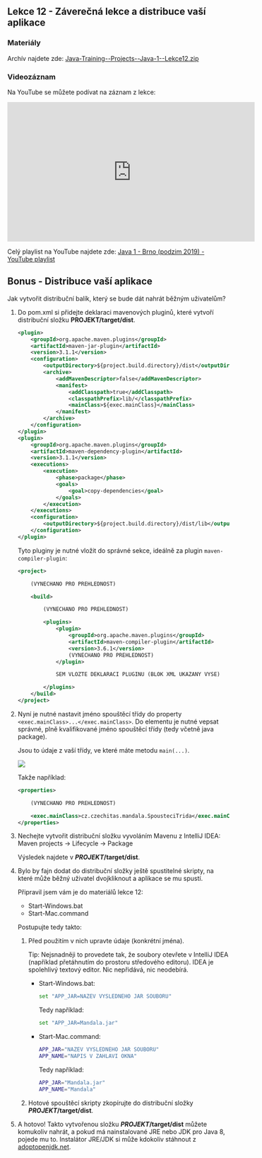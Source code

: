 Lekce 12 - Záverečná lekce a distribuce vaší aplikace
-----------------------------------------------------

### Materiály

Archív najdete zde: [Java-Training--Projects--Java-1--Lekce12.zip](/data/2019-podzim/java1/Java-Training--Projects--Java-1--Lekce12.zip)


### Videozáznam

Na YouTube se můžete podívat na záznam z lekce:

<iframe width="560" height="315"
	src="https://www.youtube.com/embed/dkL0agOd11Y"
	frameborder="0"
	allowfullscreen></iframe>

Celý playlist na YouTube najdete zde:
[Java 1 - Brno (podzim 2019) - YouTube playlist](https://www.youtube.com/playlist?list=PLTCx5oiCrIJ7tIik1OiuPmGwt4OOqomrR)




Bonus - Distribuce vaší aplikace
--------------------------------

Jak vytvořit distribuční balík, který se bude dát nahrát
běžným uživatelům?

1.  Do pom.xml si přidejte deklaraci mavenových pluginů,
    které vytvoří distribuční složku **PROJEKT/target/dist**.
    ~~~~xml
    <plugin>
        <groupId>org.apache.maven.plugins</groupId>
        <artifactId>maven-jar-plugin</artifactId>
        <version>3.1.1</version>
        <configuration>
            <outputDirectory>${project.build.directory}/dist</outputDirectory>
            <archive>
                <addMavenDescriptor>false</addMavenDescriptor>
                <manifest>
                    <addClasspath>true</addClasspath>
                    <classpathPrefix>lib/</classpathPrefix>
                    <mainClass>${exec.mainClass}</mainClass>
                </manifest>
            </archive>
        </configuration>
    </plugin>
    <plugin>
        <groupId>org.apache.maven.plugins</groupId>
        <artifactId>maven-dependency-plugin</artifactId>
        <version>3.1.1</version>
        <executions>
            <execution>
                <phase>package</phase>
                <goals>
                    <goal>copy-dependencies</goal>
                </goals>
            </execution>
        </executions>
        <configuration>
            <outputDirectory>${project.build.directory}/dist/lib</outputDirectory>
        </configuration>
    </plugin>
    ~~~~

    Tyto pluginy je nutné vložit do správné sekce, ideálně za plugin `maven-compiler-plugin`:
    ~~~~xml
    <project>

        (VYNECHANO PRO PREHLEDNOST)

        <build>

            (VYNECHANO PRO PREHLEDNOST)

            <plugins>
                <plugin>
                    <groupId>org.apache.maven.plugins</groupId>
                    <artifactId>maven-compiler-plugin</artifactId>
                    <version>3.6.1</version>
                    (VYNECHANO PRO PREHLEDNOST)
                </plugin>

                SEM VLOZTE DEKLARACI PLUGINU (BLOK XML UKAZANY VYSE)

            </plugins>
        </build>
    </project>
    ~~~~


2.  Nyní je nutné nastavit jméno spouštěcí třídy do property `<exec.mainClass>...</exec.mainClass>`.
    Do elementu je nutné vepsat správné, plně kvalifikované jméno spouštěcí třídy (tedy včetně java package).

    Jsou to údaje z vaší třídy, ve které máte metodu `main(...)`.

    ![](img/fqn-classname.png)

    Takže například:
    ~~~~xml
    <properties>

        (VYNECHANO PRO PREHLEDNOST)

        <exec.mainClass>cz.czechitas.mandala.SpousteciTrida</exec.mainClass>
    </properties>
    ~~~~


3.  Nechejte vytvořit distribuční složku vyvoláním Mavenu z IntelliJ IDEA:
    Maven projects -> Lifecycle -> Package

    Výsledek najdete v ***PROJEKT*/target/dist**.


4.  Bylo by fajn dodat do distribuční složky ještě spustitelné skripty,
    na které může běžný uživatel dvojkliknout a aplikace se mu spustí.

    Připravil jsem vám je do materiálů lekce 12:
    - Start-Windows.bat
    - Start-Mac.command

    Postupujte tedy takto:

    1.  Před použitím v nich upravte údaje (konkrétní jména).

        Tip: Nejsnadněji to provedete tak, že soubory otevřete v IntelliJ IDEA
        (například přetáhnutím do prostoru středového editoru). IDEA je spolehlivý textový editor. Nic nepřidává, nic neodebírá.

        -   Start-Windows.bat:
            ~~~~bash
            set "APP_JAR=NAZEV VYSLEDNEHO JAR SOUBORU"
            ~~~~

            Tedy například:
            ~~~~bash
            set "APP_JAR=Mandala.jar"
            ~~~~

        -   Start-Mac.command:
            ~~~~bash
            APP_JAR="NAZEV VYSLEDNEHO JAR SOUBORU"
            APP_NAME="NAPIS V ZAHLAVI OKNA"
            ~~~~

            Tedy například:
            ~~~~bash
            APP_JAR="Mandala.jar"
            APP_NAME="Mandala"
            ~~~~

    2.  Hotové spouštěcí skripty zkopírujte do distribuční složky ***PROJEKT*/target/dist**.

5.  A hotovo! Takto vytvořenou složku ***PROJEKT*/target/dist** můžete komukoliv nahrát,
    a pokud má nainstalované JRE nebo JDK pro Java 8, pojede mu to. Instalátor JRE/JDK si může kdokoliv
    stáhnout z [adoptopenjdk.net](https://adoptopenjdk.net/).
